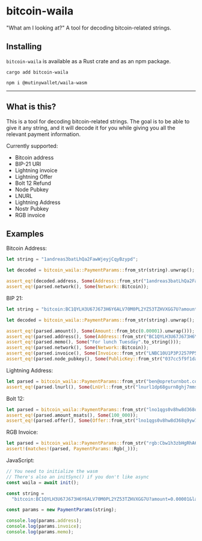 # bitcoin-waila

"What am I looking at?" A tool for decoding bitcoin-related strings.

## Installing

`bitcoin-waila` is available as a Rust crate and as an npm package.

```
cargo add bitcoin-waila
```

```
npm i @mutinywallet/waila-wasm
```

---

## What is this?

This is a tool for decoding bitcoin-related strings.
The goal is to be able to give it any string, and it will decode it for you while giving you all the relevant payment
information.

Currently supported:

- Bitcoin address
- BIP-21 URI
- Lightning invoice
- Lightning Offer
- Bolt 12 Refund
- Node Pubkey
- LNURL
- Lightning Address
- Nostr Pubkey
- RGB invoice

## Examples

Bitcoin Address:

```rust
let string = "1andreas3batLhQa2FawWjeyjCqyBzypd";

let decoded = bitcoin_waila::PaymentParams::from_str(string).unwrap();

assert_eq!(decoded.address, Some(Address::from_str("1andreas3batLhQa2FawWjeyjCqyBzypd").unwrap()));
assert_eq!(parsed.network(), Some(Network::Bitcoin));
```

BIP 21:

```rust
let string = "bitcoin:BC1QYLH3U67J673H6Y6ALV70M0PL2YZ53TZHVXGG7U?amount=0.00001&label=sbddesign%3A%20For%20lunch%20Tuesday&message=For%20lunch%20Tuesday&lightning=LNBC10U1P3PJ257PP5YZTKWJCZ5FTL5LAXKAV23ZMZEKAW37ZK6KMV80PK4XAEV5QHTZ7QDPDWD3XGER9WD5KWM36YPRX7U3QD36KUCMGYP282ETNV3SHJCQZPGXQYZ5VQSP5USYC4LK9CHSFP53KVCNVQ456GANH60D89REYKDNGSMTJ6YW3NHVQ9QYYSSQJCEWM5CJWZ4A6RFJX77C490YCED6PEMK0UPKXHY89CMM7SCT66K8GNEANWYKZGDRWRFJE69H9U5U0W57RRCSYSAS7GADWMZXC8C6T0SPJAZUP6";

let decoded = bitcoin_waila::PaymentParams::from_str(string).unwrap();

assert_eq!(parsed.amount(), Some(Amount::from_btc(0.00001).unwrap()));
assert_eq!(parsed.address(), Some(Address::from_str("BC1QYLH3U67J673H6Y6ALV70M0PL2YZ53TZHVXGG7U").unwrap()));
assert_eq!(parsed.memo(), Some("For lunch Tuesday".to_string()));
assert_eq!(parsed.network(), Some(Network::Bitcoin));
assert_eq!(parsed.invoice(), Some(Invoice::from_str("LNBC10U1P3PJ257PP5YZTKWJCZ5FTL5LAXKAV23ZMZEKAW37ZK6KMV80PK4XAEV5QHTZ7QDPDWD3XGER9WD5KWM36YPRX7U3QD36KUCMGYP282ETNV3SHJCQZPGXQYZ5VQSP5USYC4LK9CHSFP53KVCNVQ456GANH60D89REYKDNGSMTJ6YW3NHVQ9QYYSSQJCEWM5CJWZ4A6RFJX77C490YCED6PEMK0UPKXHY89CMM7SCT66K8GNEANWYKZGDRWRFJE69H9U5U0W57RRCSYSAS7GADWMZXC8C6T0SPJAZUP6").unwrap()));
assert_eq!(parsed.node_pubkey(), Some(PublicKey::from_str("037cc5f9f1da20ac0d60e83989729a204a33cc2d8e80438969fadf35c1c5f1233b").unwrap()));
```

Lightning Address:

```rust
let parsed = bitcoin_waila::PaymentParams::from_str("ben@opreturnbot.com").unwrap();
assert_eq!(parsed.lnurl(), Some(LnUrl::from_str("lnurl1dp68gurn8ghj7mmswfjhgatjde3x7apwvdhk6tewwajkcmpdddhx7amw9akxuatjd3cz7cn9dc94s6d4").unwrap()));
```

Bolt 12:

```rust
let parsed = bitcoin_waila::PaymentParams::from_str("lno1qgs0v8hw8d368q9yw7sx8tejk2aujlyll8cp7tzzyh5h8xyppqqqqqqgqvqcdgq2qenxzatrv46pvggrv64u366d5c0rr2xjc3fq6vw2hh6ce3f9p7z4v4ee0u7avfynjw9q").unwrap();
assert_eq!(parsed.amount_msats(), Some(100_000));
assert_eq!(parsed.offer(), Some(Offer::from_str("lno1qgs0v8hw8d368q9yw7sx8tejk2aujlyll8cp7tzzyh5h8xyppqqqqqqgqvqcdgq2qenxzatrv46pvggrv64u366d5c0rr2xjc3fq6vw2hh6ce3f9p7z4v4ee0u7avfynjw9q").unwrap()));
```

RGB Invoice:

```rust
let parsed = bitcoin_waila::PaymentParams::from_str("rgb:Cbw1h3zbHgRhA6sxb4FS3Z7GTpdj9MLb7Do88qh5TUH1/RGB20/1+utxob0KPoUVTWL3WqyY6zsJY5giaugWHt5n4hEeWMQymQJmPRFPXL2n").unwrap();
assert!(matches!(parsed, PaymentParams::Rgb(_)));
```

JavaScript:

```js
// You need to initialize the wasm
// There's also an initSync() if you don't like async
const waila = await init();

const string =
  "bitcoin:BC1QYLH3U67J673H6Y6ALV70M0PL2YZ53TZHVXGG7U?amount=0.00001&label=sbddesign%3A%20For%20lunch%20Tuesday&message=For%20lunch%20Tuesday&lightning=LNBC10U1P3PJ257PP5YZTKWJCZ5FTL5LAXKAV23ZMZEKAW37ZK6KMV80PK4XAEV5QHTZ7QDPDWD3XGER9WD5KWM36YPRX7U3QD36KUCMGYP282ETNV3SHJCQZPGXQYZ5VQSP5USYC4LK9CHSFP53KVCNVQ456GANH60D89REYKDNGSMTJ6YW3NHVQ9QYYSSQJCEWM5CJWZ4A6RFJX77C490YCED6PEMK0UPKXHY89CMM7SCT66K8GNEANWYKZGDRWRFJE69H9U5U0W57RRCSYSAS7GADWMZXC8C6T0SPJAZUP6";

const params = new PaymentParams(string);

console.log(params.address);
console.log(params.invoice);
console.log(params.memo);
```

